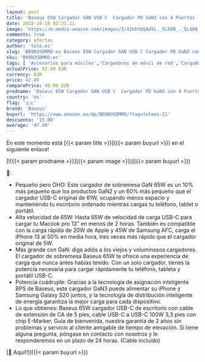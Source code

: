 ```yaml
---
layout: post
title: 'Baseus 65W Cargador GAN USB C  Cargador PD GaN3 con 4 Puertos [2USB-C + 2USB] con Cable de CA de 5 pies para MacBook Pro/Air  USB-C Laptop Xiaomi  iPhone 13/12 Samsung Galaxy  etc.'
date: 2022-10-18 02:31:11
image: 'https://m.media-amazon.com/images/I/41hbYQQAdSL._SL500_._SL400_.jpg'
comments: true
category: ofertas
author: 'tole.es'
slug: 'B09N3SDMRD-es Baseus 65W Cargador GAN USB C Cargador PD GaN3 con 4...'
sku: 'B09N3SDMRD-es'
tags: [ 'Accesorios para móviles','Cargadores de móvil de red','Cargadores para móviles','Comunicación móvil y accesorios','Electrónica','baseus','iphone','🇪🇸', ]
actualPrice: 42.49 EUR
currency: EUR
price: 42.49
comparePrice: 49.99 EUR
prodname: 'Baseus 65W Cargador GAN USB C  Cargador PD GaN3 con 4 Puertos [2USB-C + 2USB] con Cable de CA de 5 pies para MacBook Pro/Air  USB-C Laptop Xiaomi  iPhone 13/12 Samsung Galaxy  etc.'
country: 'es'
flag: '🇪🇸'
brand: 'Baseus'
buyurl: 'https://www.amazon.es/dp/B09N3SDMRD/?tag=tolees-21'
descuento: '15.00'
average: '47.49'
---
```


En este momento está [{{< param title >}}]({{< param buyurl >}}) en el siguiente enlace!

[![{{< param prodname >}}]({{< param image >}})]({{< param buyurl >}})

🔎:

- Pequeño pero OHO: Este cargador de sobremesa GaN 65W es un 10% más pequeño que los productos GaN2 y un 60% más pequeño que el cargador USB-C original de 61W, ocupando menos espacio y manteniendo tu escritorio ordenado mientras cargas tu teléfono, tablet o portátil.
- Alta velocidad de 65W: Hasta 65W de velocidad de carga USB-C para cargar tu Macook pro 13" en menos de 2 horas. También es compatible con la carga rápida de 20W de Apple y 45W de Samsung AFC, carga el iPhone 13 al 50% en media hora, tres veces más rápido que el cargador original de 5W.
- Más grande con GaN: diga adiós a los viejos y voluminosos cargadores. El cargador de sobremesa Baseus 65W te ofrece una experiencia de carga que nunca antes habías tenido. Con un solo cargador, tienes la potencia necesaria para cargar rápidamente tu teléfono, tableta y portátil USB-C.
- Potencia cuádruple: Gracias a la tecnología de asignación inteligente BPS de Baseus, este cargador GaN3 puede alimentar su iPhone y Samsung Galaxy S20 juntos, y la tecnología de distribución inteligente de energía garantiza la mejor carga para cada dispositivo.
- Lo que obtienes: Baseus 65W cargador USB-C de escritorio con cable de extensión de CA de 5 pies, cable USB-C a USB-C 100W 3,3 pies con chip E-Marker, Guía de bienvenida, nuestra garantía de 2 años sin problemas y servicio al cliente amigable de tiempo de elevación. Si tiene alguna pregunta, póngase en contacto con nosotros y le responderemos en un plazo de 24 horas. (Cable incluido)

[🛒 Aquí!!!]({{< param buyurl >}})
